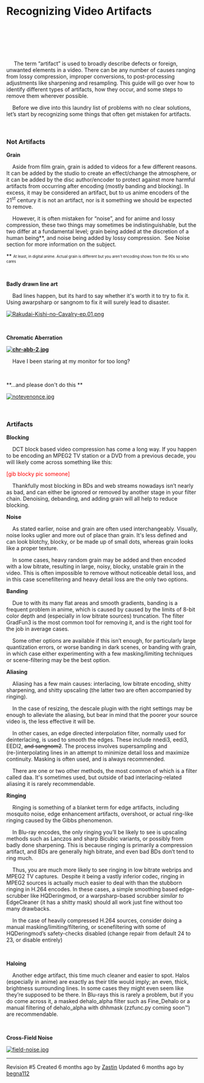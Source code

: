 # Recognizing Video Artifacts

 

 

 

     The term “artifact” is used to broadly describe defects or foreign,
unwanted elements in a video. There can be any number of causes ranging
from lossy compression, improper conversions, to post-processing
adjustments like sharpening and resampling. This guide will go over how
to identify different types of artifacts, how they occur, and some steps
to remove them wherever possible. 

    Before we dive into this laundry list of problems with no clear
solutions, let’s start by recognizing some things that often get
mistaken for artifacts.

 

### Not Artifacts

**Grain**

    Aside from film grain, grain is added to videos for a few different
reasons. It can be added by the studio to create an effect/change the
atmosphere, or it can be added by the disc author/encoder to protect
against more harmful artifacts from occurring after encoding (mostly
banding and blocking). In excess, it may be considered an artifact, but
to us anime encoders of the 21<sup>st</sup> century it is not an
artifact, nor is it something we should be expected to remove.

    However, it is often mistaken for “noise”, and for anime and lossy
compression, these two things may sometimes be indistinguishable, but
the two differ at a fundamental level; grain being added at the
discretion of a human being\*\*, and noise being added by lossy
compression.  See Noise section for more information on the subject.

\*\* <sub><sup>At least, in digital anime. Actual grain is different but
you aren't encoding shows from the 90s so who cares</sup></sub>

 

**Badly drawn line art**

    Bad lines happen, but its hard to say whether it's worth it to try
to fix it. Using awarpsharp or sangnom to fix it will surely lead to
disaster.

[![Rakudai-Kishi-no-Cavalry-ep.01.png](images/3cnvimage100.png)](http://34.234.192.3/uploads/images/gallery/2017-08-Aug/%5Banti-raws%5DRakudai-Kishi-no-Cavalry-ep.01%5BBDRemux%5D.mkv_snapshot_00.46_%5B2017.08.30_09.48.39%5D.png)

 

**Chromatic
Aberration**

**[![chr-abb-2.jpg](images/3cnvimage101.png)](http://34.234.192.3/uploads/images/gallery/2017-08-Aug/chr-abb-2.jpg)**

    Have I been staring at my monitor for too long?

 

**...and please don't do
this
**

[![notevenonce.jpg](images/3cnvimage102.png)](http://34.234.192.3/uploads/images/gallery/2017-08-Aug/notevenonce.jpg)

 

### Artifacts

**Blocking**

    DCT block based video compression has come a long way. If you happen
to be encoding an MPEG2 TV station or a DVD from a previous decade, you
will likely come across something like this:

<span style="color: #ff0000;">\[gib blocky pic someone\]</span>

    Thankfully most blocking in BDs and web streams nowadays isn’t
nearly as bad, and can either be ignored or removed by another stage in
your filter chain. Denoising, debanding, and adding grain will all help
to reduce blocking.

**Noise**

    As stated earlier, noise and grain are often used interchangeably.
Visually, noise looks uglier and more out of place than grain. It's less
defined and can look blotchy, blocky, or be made up of small dots,
whereas grain looks like a proper texture.

    In some cases, heavy random grain may be added and then encoded with
a low bitrate, resulting in large, noisy, blocky, unstable grain in the
video. This is often impossible to remove without noticeable detail
loss, and in this case scenefiltering and heavy detail loss are the only
two options.

**Banding**

    Due to with its many flat areas and smooth gradients, banding is a
frequent problem in anime, which is caused by caused by the limits of
8-bit color depth and (especially in low bitrate sources) truncation.
The filter GradFun3 is the most common tool for removing it, and is the
right tool for the job in average cases.

    Some other options are available if this isn’t enough, for
particularly large quantization errors, or worse banding in dark scenes,
or banding with grain, in which case either experimenting with a few
masking/limiting techniques or scene-filtering may be the best option.

**Aliasing**

    Aliasing has a few main causes: interlacing, low bitrate encoding,
shitty sharpening, and shitty upscaling (the latter two are often
accompanied by ringing).

    In the case of resizing, the descale plugin with the right settings
may be enough to alleviate the aliasing, but bear in mind that the
poorer your source video is, the less effective it will be.

    In other cases, an edge directed interpolation filter, normally used
for deinterlacing, is used to smooth the edges. These include nnedi3,
eedi3, EEDI2, <span style="text-decoration: line-through;">and
sangnom2</span>. The process involves supersampling and
(re-)interpolating lines in an attempt to minimize detail loss and
maximize continuity. Masking is often used, and is always recommended.

    There are one or two other methods, the most common of which is a
filter called daa. It's sometimes used, but outside of bad
interlacing-related aliasing it is rarely recommendable.

**Ringing**

    Ringing is something of a blanket term for edge artifacts, including
mosquito noise, edge enhancement artifacts, overshoot, or actual
ring-like ringing caused by the Gibbs phenomenon.

    In Blu-ray encodes, the only ringing you’ll be likely to see is
upscaling methods such as Lanczos and sharp Bicubic variants, or
possibly from badly done sharpening. This is because ringing is
primarily a compression artifact, and BDs are generally high bitrate,
and even bad BDs don’t tend to ring much.

    Thus, you are much more likely to see ringing in low bitrate webrips
and MPEG2 TV captures.  Despite it being a vastly inferior codec,
ringing in MPEG2 sources is actually much easier to deal with than the
stubborn ringing in H.264 encodes. In these cases, a simple smoothing
based edge-scrubber like HQDeringmod, or a warpsharp-based scrubber
*similar to* EdgeCleaner (it has a shitty mask) should all work just
fine without too many drawbacks.

    In the case of heavily compressed H.264 sources, consider doing a
manual masking/limiting/filtering, or scenefiltering with some of
HQDeringmod’s safety-checks disabled (change repair from default 24 to
23, or disable entirely)

 

**Haloing**

    Another edge artifact, this time much cleaner and easier to spot.
Halos (especially in anime) are exactly as their title would imply; an
even, thick, brightness surrounding lines. In some cases they might even
seem like they’re supposed to be there. In Blu-rays this is rarely a
problem, but if you do come across it, a masked dehalo\_alpha filter
such as Fine\_Dehalo or a manual filtering of dehalo\_alpha with dhhmask
(zzfunc.py coming soon<span class="st">™</span>) are recommendable.

 

**Cross-Field
Noise**

[![field-noise.jpg](images/3cnvimage103.png)](https://diff.pics/84URvW5IYSdO/1)

-----

Revision \#5
Created <span title="Wed, Aug 30, 2017 1:42 PM">6 months ago</span> by
[Zastin](http://34.234.192.3/user/11)
Updated <span title="Fri, Sep 15, 2017 7:39 PM">6 months ago</span> by
[begna112](http://34.234.192.3/user/3)

